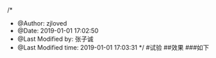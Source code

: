/*
* @Author: zjloved
* @Date:   2019-01-01 17:02:50
* @Last Modified by:   张子诚
* @Last Modified time: 2019-01-01 17:03:31
*/
#试验
##效果
###如下